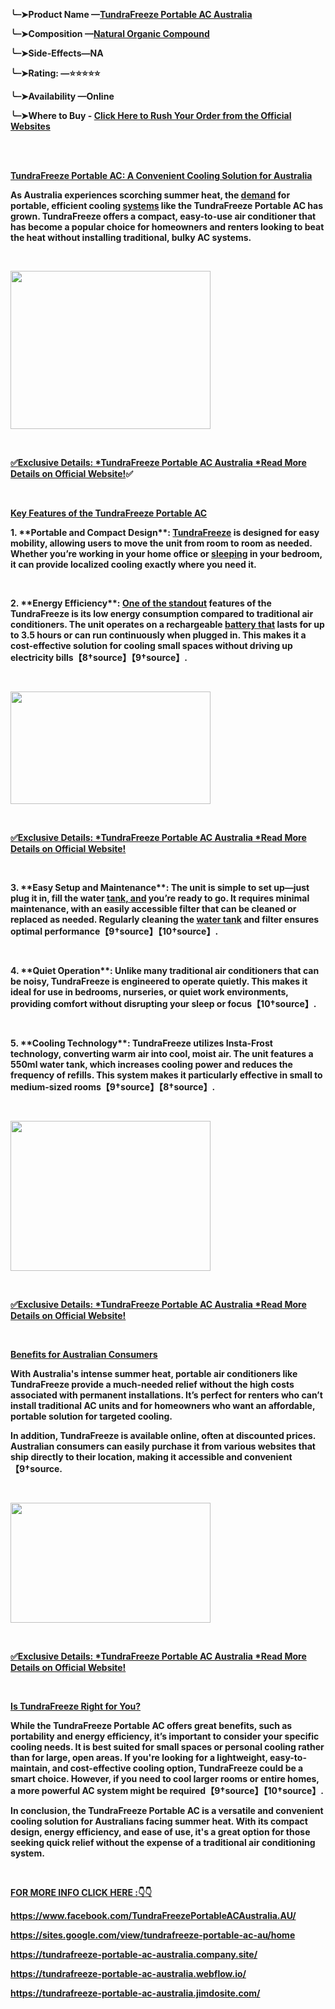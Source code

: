 <p><strong>╰┈➤Product Name &mdash;<a href="https://getdeal24x7.com/tundra-freeze-ac-au-buy">TundraFreeze Portable AC Australia</a></strong></p>
<p align="left"><strong>╰┈➤Composition &mdash;</strong><a href="https://getdeal24x7.com/tundra-freeze-ac-au-buy"><strong>Natural Organic Compound</strong></a></p>
<p><strong>╰┈➤Side-Effects&mdash;NA</strong></p>
<p><strong>╰┈➤Rating: &mdash;⭐⭐⭐⭐⭐</strong></p>
<p><strong>╰┈➤Availability &mdash;Online</strong></p>
<p><strong>╰┈➤Where to Buy -</strong><strong>&nbsp;</strong><a href="https://getdeal24x7.com/tundra-freeze-ac-au-buy"><strong>Click Here to Rush Your Order from the Official Websites</strong></a></p>
<p><br /><br /></p>
<p><strong><strong><u>TundraFreeze Portable AC: A Convenient Cooling Solution for Australia</u></strong></strong></p>
<p><strong><strong>As Australia experiences scorching summer heat, the&nbsp;<a href="https://www.facebook.com/TundraFreezePortableACAustralia.AU/">demand</a>&nbsp;for portable, efficient cooling&nbsp;<a href="https://www.facebook.com/TundraFreezePortableACAustralia.AU/">systems</a>&nbsp;like the TundraFreeze Portable AC has grown. TundraFreeze offers a compact, easy-to-use air conditioner that has become a popular choice for homeowners and renters looking to beat the heat without installing traditional, bulky AC systems.</strong></strong></p>
<p>&nbsp;</p>
<div class="separator"><strong><strong><a href="https://getdeal24x7.com/tundra-freeze-ac-au-buy"><img src="https://blogger.googleusercontent.com/img/b/R29vZ2xl/AVvXsEg4pGpPjmFmM5pLlvdONDwifYBjGZYidjTYH-VXrq-cPKo6-s_d1H9p7wEGwqCHIZ4Nuxu8tSS01KXPpHfckKL3oM2ZPf-GYixbElWNCdfinISAdCLQK9CkBxZSdi62tDZMe4rustMFtqTUtpVtEkkCXVInwINrZ4S0e8a4rY0WJ54Q0LaBsmO4VL1yEm0/w320-h253/cooler1_700x700.webp" alt="" width="320" height="253" border="0" data-original-height="700" data-original-width="700" /></a></strong></strong></div>
<p>&nbsp;</p>
<p><strong><a href="https://getdeal24x7.com/tundra-freeze-ac-au-buy">✅<strong>Exclusive Details: *TundraFreeze Portable AC Australia *Read More Details on Official Website!</strong></a><strong>✅</strong></strong></p>
<p>&nbsp;</p>
<p><strong><strong><u>Key Features of the TundraFreeze Portable AC</u></strong></strong></p>
<p><strong><strong>1. **Portable and Compact Design**:&nbsp;<a href="https://sites.google.com/view/tundrafreeze-portable-ac-au/home">TundraFreeze</a>&nbsp;is designed for easy mobility, allowing users to move the unit from room to room as needed. Whether you&rsquo;re working in your home office or&nbsp;<a href="https://sites.google.com/view/tundrafreeze-portable-ac-au/home">sleeping</a>&nbsp;in your bedroom, it can provide localized cooling exactly where you need it.</strong></strong></p>
<p>&nbsp;</p>
<p><strong><strong>2. **Energy Efficiency**:&nbsp;<a href="https://tundrafreeze-portable-ac-australia.company.site/">One of the standout</a>&nbsp;features of the TundraFreeze is its low energy consumption compared to traditional air conditioners. The unit operates on a rechargeable&nbsp;<a href="https://tundrafreeze-portable-ac-australia.company.site/">battery that</a>&nbsp;lasts for up to 3.5 hours or can run continuously when plugged in. This makes it a cost-effective solution for cooling small spaces without driving up electricity bills</strong></strong><strong><span lang="zh-CN"><strong>【</strong></span><strong>8&dagger;source</strong><span lang="zh-CN"><strong>】【</strong></span><strong>9&dagger;source</strong><span lang="zh-CN"><strong>】</strong></span><strong>.</strong></strong></p>
<p>&nbsp;</p>
<div class="separator"><strong><a href="https://getdeal24x7.com/tundra-freeze-ac-au-buy"><img src="https://blogger.googleusercontent.com/img/b/R29vZ2xl/AVvXsEhyAVezn4Oue2lMsK_vFuJBw0GMC4CqOQCN9cb0wle9KJqlix6_dMvN_vLt1e0rv4SO5tmB16Pd_LP0Bq0LbMTgtRsuLHlq-67qRa3ZoO9AAUsDeRmp5ecl6k4Q_Lflqk5aFz5w7bnWZdB1EhDzgL-tH5Bf_z9Vh-iJeyB7b6ofAW4QkVSvJtWYc3j9zlc/s1600/mqdefault%20(4).jpg" alt="" width="320" height="180" border="0" data-original-height="180" data-original-width="320" /></a></strong></div>
<p>&nbsp;</p>
<p><a href="https://getdeal24x7.com/tundra-freeze-ac-au-buy"><strong>✅<strong>Exclusive Details: *TundraFreeze Portable AC Australia *Read More Details on Official Website!</strong></strong></a></p>
<p>&nbsp;</p>
<p><strong><strong>3. **Easy Setup and Maintenance**: The unit is simple to set up&mdash;just plug it in, fill the water&nbsp;<a href="https://tundrafreeze-portable-ac-australia.webflow.io/">tank, and</a>&nbsp;you&rsquo;re ready to go. It requires minimal maintenance, with an easily accessible filter that can be cleaned or replaced as needed. Regularly cleaning the&nbsp;<a href="https://tundrafreeze-portable-ac-australia.webflow.io/">water tank</a>&nbsp;and filter ensures optimal performance</strong></strong><strong><span lang="zh-CN"><strong>【</strong></span><strong>9&dagger;source</strong><span lang="zh-CN"><strong>】【</strong></span><strong>10&dagger;source</strong><span lang="zh-CN"><strong>】</strong></span><strong>.</strong></strong></p>
<p>&nbsp;</p>
<p><strong><strong>4. **Quiet Operation**: Unlike many traditional air conditioners that can be noisy, TundraFreeze is engineered to operate quietly. This makes it ideal for use in bedrooms, nurseries, or quiet work environments, providing comfort without disrupting your sleep or focus</strong></strong><strong><span lang="zh-CN"><strong>【</strong></span><strong>10&dagger;source</strong><span lang="zh-CN"><strong>】</strong></span><strong>.</strong></strong></p>
<p>&nbsp;</p>
<p><strong><strong>5. **Cooling Technology**: TundraFreeze utilizes Insta-Frost technology, converting warm air into cool, moist air. The unit features a 550ml water tank, which increases cooling power and reduces the frequency of refills. This system makes it particularly effective in small to medium-sized rooms</strong></strong><strong><span lang="zh-CN"><strong>【</strong></span><strong>9&dagger;source</strong><span lang="zh-CN"><strong>】【</strong></span><strong>8&dagger;source</strong><span lang="zh-CN"><strong>】</strong></span><strong>.</strong></strong></p>
<p>&nbsp;</p>
<div class="separator"><strong><a href="https://getdeal24x7.com/tundra-freeze-ac-au-buy"><img src="https://blogger.googleusercontent.com/img/b/R29vZ2xl/AVvXsEjKhO1Am9W3K50a8qS57MLfCDTTV4o17QR-97Y9KH9hBC0XrjFP1-2OGONv4JMDs7acvUM0o4rL4y1GFR7qbMzhDbB6KvtsPlO1rTl_zgPvlo-8Q-0o5D_ASH32muIu55EVBa5LpJhu9vkE6LItS9RVz_HwtpcVj_FwiM75d8tQg5Z0HiNc6yM0NoziMjk/s320/sddefault%20(4).jpg" alt="" width="320" height="240" border="0" data-original-height="480" data-original-width="640" /></a></strong></div>
<p>&nbsp;</p>
<p><a href="https://getdeal24x7.com/tundra-freeze-ac-au-buy"><strong>✅<strong>Exclusive Details: *TundraFreeze Portable AC Australia *Read More Details on Official Website!</strong></strong></a></p>
<p>&nbsp;</p>
<p><strong><strong><u>Benefits for Australian Consumers</u></strong></strong></p>
<p><strong><strong>With Australia's intense summer heat, portable air conditioners like TundraFreeze provide a much-needed relief without the high costs associated with permanent installations. It&rsquo;s perfect for renters who can&rsquo;t install traditional AC units and for homeowners who want an affordable, portable solution for targeted cooling.</strong></strong></p>
<p><strong><strong>In addition, TundraFreeze is available online, often at discounted prices. Australian consumers can easily purchase it from various websites that ship directly to their location, making it accessible and convenient</strong></strong><strong><span lang="zh-CN"><strong>【</strong></span><strong>9&dagger;source</strong><strong>.</strong></strong></p>
<p>&nbsp;</p>
<div class="separator"><strong><a href="https://getdeal24x7.com/tundra-freeze-ac-au-buy"><img src="https://blogger.googleusercontent.com/img/b/R29vZ2xl/AVvXsEhexsoEToV5Zb4sjM0S27-JOmFqMLIzTi-B3J2s6s_nvdewED-qJmqRcGRajnTgYvCQBx7eStFIBhPzTxcXfR5Jpndf1UlAulV-0FmRaqnQI-A24TEdA7FkrD0giIlb-uK1IvUwb1ETaKCAiUCRpK4UdvGusbrMY3uPG_2EsPHIqQyZ2PUBPq29V34xjBM/s320/Image-header-scaled.jpg" alt="" width="320" height="192" border="0" data-original-height="1536" data-original-width="2560" /></a></strong></div>
<p>&nbsp;</p>
<p><a href="https://getdeal24x7.com/tundra-freeze-ac-au-buy"><strong>✅<strong>Exclusive Details: *TundraFreeze Portable AC Australia *Read More Details on Official Website!</strong></strong></a></p>
<p>&nbsp;</p>
<p><strong><strong><u>Is TundraFreeze Right for You?</u></strong></strong></p>
<p><strong><strong>While the TundraFreeze Portable AC offers great benefits, such as portability and energy efficiency, it&rsquo;s important to consider your specific cooling needs. It is best suited for small spaces or personal cooling rather than for large, open areas. If you're looking for a lightweight, easy-to-maintain, and cost-effective cooling option, TundraFreeze could be a smart choice. However, if you need to cool larger rooms or entire homes, a more powerful AC system might be required</strong></strong><strong><span lang="zh-CN"><strong>【</strong></span><strong>9&dagger;source</strong><span lang="zh-CN"><strong>】【</strong></span><strong>10&dagger;source</strong><span lang="zh-CN"><strong>】</strong></span><strong>.</strong></strong></p>
<p><strong><strong>In conclusion, the TundraFreeze Portable AC is a versatile and convenient cooling solution for Australians facing summer heat. With its compact design, energy efficiency, and ease of use, it's a great option for those seeking quick relief without the expense of a traditional air conditioning system.</strong></strong></p>
<p>&nbsp;</p>
<p><strong><u><strong>FOR MORE INFO CLICK HERE :👇👇</strong></u></strong></p>
<p><strong><strong><a href="https://www.facebook.com/TundraFreezePortableACAustralia.AU/">https://www.facebook.com/TundraFreezePortableACAustralia.AU/</a></strong></strong></p>
<p><strong><strong><a href="https://sites.google.com/view/tundrafreeze-portable-ac-au/home">https://sites.google.com/view/tundrafreeze-portable-ac-au/home</a></strong></strong></p>
<p><strong><strong><a href="https://tundrafreeze-portable-ac-australia.company.site/">https://tundrafreeze-portable-ac-australia.company.site/</a></strong></strong></p>
<p><strong><strong><a href="https://tundrafreeze-portable-ac-australia.webflow.io/">https://tundrafreeze-portable-ac-australia.webflow.io/</a></strong></strong></p>
<p><strong><strong><a href="https://tundrafreeze-portable-ac-australia.jimdosite.com/">https://tundrafreeze-portable-ac-australia.jimdosite.com/</a></strong></strong></p>
<p>&nbsp;</p>
